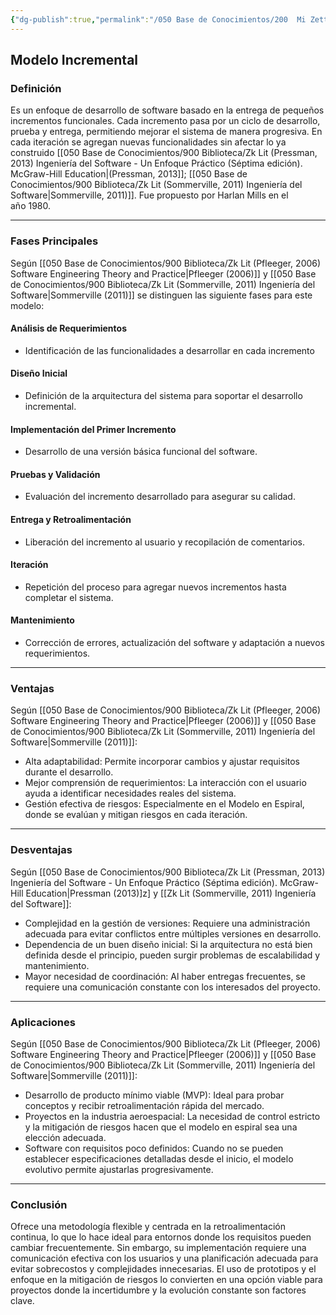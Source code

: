 ```yaml
---
{"dg-publish":true,"permalink":"/050 Base de Conocimientos/200  Mi Zettelkasten/100 Docencia/IS1/2025/Clase 04 El Proceso de Desarrollo del Software/Zk Modelo Incremental/","tags":["digitalGarden","modeloDeProceso"]}
---
```


## Modelo Incremental

### Definición

Es un enfoque de desarrollo de software basado en la entrega de pequeños incrementos funcionales. Cada incremento pasa por un ciclo de desarrollo, prueba y entrega, permitiendo mejorar el sistema de manera progresiva. En cada iteración se agregan nuevas funcionalidades sin afectar lo ya construido [[050 Base de Conocimientos/900 Biblioteca/Zk Lit (Pressman, 2013) Ingeniería del Software - Un Enfoque Práctico (Séptima edición). McGraw-Hill Education\|(Pressman, 2013]]; [[050 Base de Conocimientos/900 Biblioteca/Zk Lit (Sommerville, 2011) Ingeniería del Software\|Sommerville, 2011)]]. Fue propuesto por Harlan Mills en el año 1980.

----
### Fases Principales
Según [[050 Base de Conocimientos/900 Biblioteca/Zk Lit (Pfleeger, 2006) Software Engineering Theory and Practice\|Pfleeger (2006)]] y [[050 Base de Conocimientos/900 Biblioteca/Zk Lit (Sommerville, 2011) Ingeniería del Software\|Sommerville (2011)]] se distinguen las siguiente fases para este modelo:

#### Análisis de Requerimientos
- Identificación de las funcionalidades a desarrollar en cada incremento
   
#### Diseño Inicial
- Definición de la arquitectura del sistema para soportar el desarrollo incremental.

#### Implementación del Primer Incremento
- Desarrollo de una versión básica funcional del software.

#### Pruebas y Validación
- Evaluación del incremento desarrollado para asegurar su calidad.

#### Entrega y Retroalimentación
- Liberación del incremento al usuario y recopilación de comentarios.

#### Iteración
- Repetición del proceso para agregar nuevos incrementos hasta completar el sistema.

#### Mantenimiento
- Corrección de errores, actualización del software y adaptación a nuevos requerimientos.

----
### Ventajas
Según [[050 Base de Conocimientos/900 Biblioteca/Zk Lit (Pfleeger, 2006) Software Engineering Theory and Practice\|Pfleeger (2006)]] y [[050 Base de Conocimientos/900 Biblioteca/Zk Lit (Sommerville, 2011) Ingeniería del Software\|Sommerville (2011)]]:
- Alta adaptabilidad: Permite incorporar cambios y ajustar requisitos durante el desarrollo.
- Mejor comprensión de requerimientos: La interacción con el usuario ayuda a identificar necesidades reales del sistema.
- Gestión efectiva de riesgos: Especialmente en el Modelo en Espiral, donde se evalúan y mitigan riesgos en cada iteración.

----
### Desventajas
Según [[050 Base de Conocimientos/900 Biblioteca/Zk Lit (Pressman, 2013) Ingeniería del Software - Un Enfoque Práctico (Séptima edición). McGraw-Hill Education\|Pressman (2013)]z] y [[Zk Lit (Sommerville, 2011) Ingeniería del Software]]:
- Complejidad en la gestión de versiones: Requiere una administración adecuada para evitar conflictos entre múltiples versiones en desarrollo.
- Dependencia de un buen diseño inicial: Si la arquitectura no está bien definida desde el principio, pueden surgir problemas de escalabilidad y mantenimiento.
- Mayor necesidad de coordinación: Al haber entregas frecuentes, se requiere una comunicación constante con los interesados del proyecto.

----
### Aplicaciones
Según [[050 Base de Conocimientos/900 Biblioteca/Zk Lit (Pfleeger, 2006) Software Engineering Theory and Practice\|Pfleeger (2006)]] y [[050 Base de Conocimientos/900 Biblioteca/Zk Lit (Sommerville, 2011) Ingeniería del Software\|Sommerville (2011)]]:
- Desarrollo de producto mínimo viable (MVP): Ideal para probar conceptos y recibir retroalimentación rápida del mercado.
- Proyectos en la industria aeroespacial: La necesidad de control estricto y la mitigación de riesgos hacen que el modelo en espiral sea una elección adecuada.
- Software con requisitos poco definidos: Cuando no se pueden establecer especificaciones detalladas desde el inicio, el modelo evolutivo permite ajustarlas progresivamente.

----
### Conclusión
Ofrece una metodología flexible y centrada en la retroalimentación continua, lo que lo hace ideal para entornos donde los requisitos pueden cambiar frecuentemente. Sin embargo, su implementación requiere una comunicación efectiva con los usuarios y una planificación adecuada para evitar sobrecostos y complejidades innecesarias. El uso de prototipos y el enfoque en la mitigación de riesgos lo convierten en una opción viable para proyectos donde la incertidumbre y la evolución constante son factores clave.